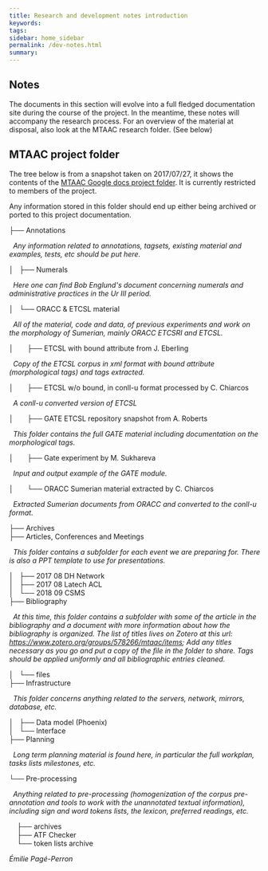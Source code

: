 ```yaml
---
title: Research and development notes introduction
keywords:
tags:
sidebar: home_sidebar
permalink: /dev-notes.html
summary:
---
```

## Notes

The documents in this section will evolve into a full fledged documentation site during the course of the project. In the meantime, these notes will accompany the research process. For an overview of the material at disposal, also look at the MTAAC research folder. (See below)


## MTAAC project folder

The tree below is from a snapshot taken on 2017/07/27, it shows the contents of the [MTAAC Google docs project folder](https://drive.google.com/drive/folders/0B8-deXARunnhU2FHVzVqLXA4N3M). It is currently restricted to members of the project.

Any information stored in this folder should end up either being archived or ported to this project documentation.

├── Annotations  

&nbsp;&nbsp;*Any information related to annotations, tagsets, existing material and examples, tests, etc should be put here.*

│&nbsp;&nbsp;&nbsp;├── Numerals  

&nbsp;&nbsp;*Here one can find Bob Englund's document concerning numerals and administrative practices in the Ur III period.*

│&nbsp;&nbsp;&nbsp;└── ORACC & ETCSL material  

&nbsp;&nbsp;*All of the material, code and data, of previous experiments and work on the morphology of Sumerian, mainly ORACC ETCSRI and ETCSL.*

│&nbsp;&nbsp;&nbsp;&nbsp;&nbsp;&nbsp;&nbsp;├── ETCSL with bound attribute from J. Eberling  

&nbsp;&nbsp;*Copy of the ETCSL corpus in xml format with bound attribute (morphological tags) and tags extracted.*

│&nbsp;&nbsp;&nbsp;&nbsp;&nbsp;&nbsp;&nbsp;├── ETCSL w/o bound, in conll-u format processed by C. Chiarcos  

&nbsp;&nbsp;*A conll-u converted version of ETCSL*

│&nbsp;&nbsp;&nbsp;&nbsp;&nbsp;&nbsp;&nbsp;├── GATE ETCSL repository snapshot from A. Roberts  

&nbsp;&nbsp;*This folder contains the full GATE material including documentation on the morphological tags.*

│&nbsp;&nbsp;&nbsp;&nbsp;&nbsp;&nbsp;&nbsp;├── Gate experiment by M. Sukhareva  

&nbsp;&nbsp;*Input and output example of the GATE module.*

│&nbsp;&nbsp;&nbsp;&nbsp;&nbsp;&nbsp;&nbsp;└── ORACC Sumerian material extracted by C. Chiarcos  

&nbsp;&nbsp;*Extracted Sumerian documents from ORACC and converted to the conll-u format.*

├── Archives  
├── Articles, Conferences and Meetings  

&nbsp;&nbsp;*This folder contains a subfolder for each event we are preparing for. There is also a PPT template to use for presentations.*

│&nbsp;&nbsp;&nbsp;├── 2017 08 DH Network  
│&nbsp;&nbsp;&nbsp;├── 2017 08 Latech ACL  
│&nbsp;&nbsp;&nbsp;└── 2018 09 CSMS  
├── Bibliography  

&nbsp;&nbsp;*At this time, this folder contains a subfolder with some of the article in the bibliography and a document with more information about how the bibliography is organized. The list of titles lives on Zotero at this url: https://www.zotero.org/groups/578266/mtaac/items; Add any titles necessary as you go and put a copy of the file in the folder to share. Tags should be applied uniformly and all bibliographic entries cleaned.*

│&nbsp;&nbsp;&nbsp;└── files  
├── Infrastructure  

&nbsp;&nbsp;*This folder concerns anything related to the servers, network, mirrors, database, etc.*

│&nbsp;&nbsp;&nbsp;├── Data model (Phoenix)  
│&nbsp;&nbsp;&nbsp;└── Interface  
├── Planning  

&nbsp;&nbsp;*Long term planning material is found here, in particular the full workplan, tasks lists milestones, etc.*

└── Pre-processing  

&nbsp;&nbsp;*Anything related to pre-processing (homogenization of the corpus pre-annotation and tools to work with the unannotated textual information), including sign and word tokens lists, the lexicon, preferred readings, etc.*

&nbsp;&nbsp;&nbsp;&nbsp;├── archives  
&nbsp;&nbsp;&nbsp;&nbsp;├── ATF Checker  
&nbsp;&nbsp;&nbsp;&nbsp;└── token lists archive  


*Émilie Pagé-Perron*
